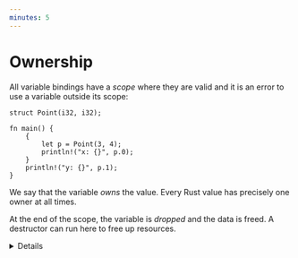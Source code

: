 ```yaml
---
minutes: 5
---
```


# Ownership

All variable bindings have a _scope_ where they are valid and it is an error to
use a variable outside its scope:

<!-- mdbook-xgettext: skip -->
```rust,editable,compile_fail
struct Point(i32, i32);

fn main() {
    {
        let p = Point(3, 4);
        println!("x: {}", p.0);
    }
    println!("y: {}", p.1);
}
```

We say that the variable _owns_ the value. Every Rust value has precisely one
owner at all times.

At the end of the scope, the variable is _dropped_ and the data is freed.
A destructor can run here to free up resources.

<details>

Students familiar with garbage-collection implementations will know that a
garbage collector starts with a set of "roots" to find all reachable memory.
Rust's "single owner" principle is a similar idea.

</details>
